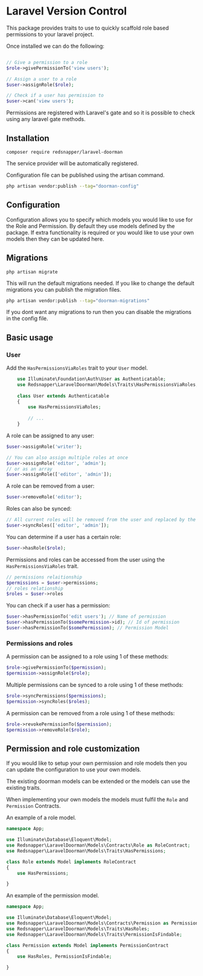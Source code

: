 # Laravel Version Control

This package provides traits to use to quickly scaffold role based permissions to your laravel project.

Once installed we can do the following:

````php

// Give a permission to a role
$role->givePermissionTo('view users');

// Assign a user to a role
$user->assignRole($role);

// Check if a user has permission to
$user->can('view users');

````

Permissions are registered with Laravel's gate and so it is possible to check using any laravel gate methods.

## Installation

````
composer require redsnapper/laravel-doorman
````

The service provider will be automatically registered.

Configuration file can be published using the artisan command.

```bash
php artisan vendor:publish --tag="doorman-config"
````

## Configuration

Configuration allows you to specify which models you would like to use for the Role and Permission. By default they use 
models defined by the package. If extra functionality is required or you would like to use your own models then they can
be updated here.

## Migrations

````
php artisan migrate
````

This will run the default migrations needed. If you like to change the default migrations you can publish the migration files. 

```bash
php artisan vendor:publish --tag="doorman-migrations"
````

If you dont want any migrations to run then you can disable the migrations in the config file.

## Basic usage

### User

Add the `HasPermissionsViaRoles` trait to your `User` model.

```php
    use Illuminate\Foundation\Auth\User as Authenticatable;
    use Redsnapper\LaravelDoorman\Models\Traits\HasPermissionsViaRoles;
    
    class User extends Authenticatable
    {
        use HasPermissionsViaRoles;
    
        // ...
    }
```

A role can be assigned to any user:

```php
$user->assignRole('writer');

// You can also assign multiple roles at once
$user->assignRole('editor', 'admin');
// or as an array
$user->assignRole(['editor', 'admin']);
```

A role can be removed from a user:

```php
$user->removeRole('editor');
```

Roles can also be synced:

```php
// All current roles will be removed from the user and replaced by the array given
$user->syncRoles(['editor', 'admin']);
```

You can determine if a user has a certain role:

```php
$user->hasRole($role);
```


Permissions and roles can be accessed from the user using the `HasPermissionsViaRoles` trait.

```php
// permissions relaitionship
$permissions = $user->permissions;
// roles relationship
$roles = $user->roles

```

You can check if a user has a permission:

```php
$user->hasPermissionTo('edit users'); // Name of permission
$user->hasPermissionTo($somePermission->id); // Id of permission
$user->hasPermissionTo($somePermission); // Permission Model
```



### Permissions and roles

A permission can be assigned to a role using 1 of these methods:

```php
$role->givePermissionTo($permission);
$permission->assignRole($role);
```

Multiple permissions can be synced to a role using 1 of these methods:

```php
$role->syncPermissions($permissions);
$permission->syncRoles($roles);
```

A permission can be removed from a role using 1 of these methods:

```php
$role->revokePermissionTo($permission);
$permission->removeRole($role);
```

## Permission and role customization

If you would like to setup your own permission and role models then you can update the configuration to use your own models.

The existing doorman models can be extended or the models can use the existing traits.

When implementing your own models the models must fulfil the `Role` and `Permission` Contracts.

An example of a role model.

```php
namespace App;

use Illuminate\Database\Eloquent\Model;
use Redsnapper\LaravelDoorman\Models\Contracts\Role as RoleContract;
use Redsnapper\LaravelDoorman\Models\Traits\HasPermissions;

class Role extends Model implements RoleContract
{
    use HasPermissions;

}
```

An example of the permission model.

```php
namespace App;

use Illuminate\Database\Eloquent\Model;
use Redsnapper\LaravelDoorman\Models\Contracts\Permission as PermissionContract;
use Redsnapper\LaravelDoorman\Models\Traits\HasRoles;
use Redsnapper\LaravelDoorman\Models\Traits\PermissionIsFindable;

class Permission extends Model implements PermissionContract
{
    use HasRoles, PermissionIsFindable;

}
```
